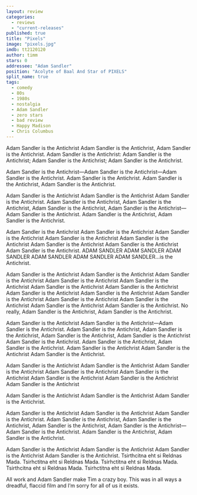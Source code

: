 ```yaml
---
layout: review
categories: 
  - reviews
  - "current-releases"
published: true
title: "Pixels"
image: "pixels.jpg"
imdb: tt2120120
author: timm
stars: 0
addressee: "Adam Sandler"
position: "Acolyte of Baal And Star of PIXELS"
split_name: true
tags: 
  - comedy
  - 80s
  - 1980s
  - nostalgia
  - Adam Sandler
  - zero stars
  - bad review
  - Happy Madison
  - Chris Columbus
---
```

Adam Sandler is the Antichrist Adam Sandler is the Antichrist, Adam Sandler is the Antichrist. Adam Sandler is the Antichrist: Adam Sandler is the Antichrist; Adam Sandler is the Antichrist; Adam Sandler is the Antichrist.

Adam Sandler is the Antichrist—Adam Sandler is the Antichrist—Adam Sandler is the Antichrist. Adam Sandler is the Antichrist. Adam Sandler is the Antichrist, Adam Sandler is the Antichrist. 

Adam Sandler is the Antichrist Adam Sandler is the Antichrist Adam Sandler is the Antichrist. Adam Sandler is the Antichrist, Adam Sandler is the Antichrist, Adam Sandler is the Antichrist, Adam Sandler is the Antichrist—Adam Sandler is the Antichrist. Adam Sandler is the Antichrist, Adam Sandler is the Antichrist.

Adam Sandler is the Antichrist Adam Sandler is the Antichrist Adam Sandler is the Antichrist Adam Sandler is the Antichrist Adam Sandler is the Antichrist Adam Sandler is the Antichrist Adam Sandler is the Antichrist Adam Sandler is the Antichrist. ADAM SANDLER ADAM SANDLER ADAM SANDLER ADAM SANDLER ADAM SANDLER ADAM SANDLER…is the Antichrist. 

Adam Sandler is the Antichrist Adam Sandler is the Antichrist Adam Sandler is the Antichrist Adam Sandler is the Antichrist Adam Sandler is the Antichrist Adam Sandler is the Antichrist Adam Sandler is the Antichrist Adam Sandler is the Antichrist Adam Sandler is the Antichrist Adam Sandler is the Antichrist Adam Sandler is the Antichrist Adam Sandler is the Antichrist Adam Sandler is the Antichrist Adam Sandler is the Antichrist. No really, Adam Sandler is the Antichrist, Adam Sandler is the Antichrist. 

Adam Sandler is the Antichrist Adam Sandler is the Antichrist—Adam Sandler is the Antichrist. Adam Sandler is the Antichrist, Adam Sandler is the Antichrist, Adam Sandler is the Antichrist, Adam Sandler is the Antichrist Adam Sandler is the Antichrist. Adam Sandler is the Antichrist, Adam Sandler is the Antichrist. Adam Sandler is the Antichrist Adam Sandler is the Antichrist Adam Sandler is the Antichrist. 

Adam Sandler is the Antichrist Adam Sandler is the Antichrist Adam Sandler is the Antichrist Adam Sandler is the Antichrist Adam Sandler is the Antichrist Adam Sandler is the Antichrist Adam Sandler is the Antichrist Adam Sandler is the Antichrist 

Adam Sandler is the Antichrist Adam Sandler is the Antichrist Adam Sandler is the Antichrist. 

Adam Sandler is the Antichrist Adam Sandler is the Antichrist Adam Sandler is the Antichrist. Adam Sandler is the Antichrist, Adam Sandler is the Antichrist, Adam Sandler is the Antichrist, Adam Sandler is the Antichrist—Adam Sandler is the Antichrist. Adam Sandler is the Antichrist, Adam Sandler is the Antichrist.

Adam Sandler is the Antichrist Adam Sandler is the Antichrist Adam Sandler is the Antichrist Adam Sandler is the Antichrist. Tsirthcitna eht si Reldnas Mada. Tsirhctitna eht si Reldnas Mada. Tsirhctitna eht si Reldnas Mada. Tsirthcitna eht si Reldnas Mada. Tsirhctitna eht si Reldnas Mada.

All work and Adam Sandler make Tim a crazy boy. This was in all ways a dreadful, flaccid film and I’m sorry for all of us it exists.